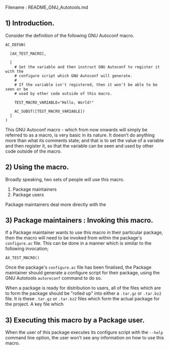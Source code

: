Filename : README_GNU_Autotools.md


## 1) Introduction.

Consider the definition of the following GNU Autoconf macro.

```
AC_DEFUN(

  [AX_TEST_MACRO],

  [
    # Set the variable and then instruct GNU Autoconf to register it with the
    # configure script which GNU Autoconf will generate.
    #
    # If the variable isn't registered, then it won't be able to be seen or be
    # used by other code outside of this macro.

    TEST_MACRO_VARIABLE="Hello, World!"

    AC_SUBST([TEST_MACRO_VARIABLE])
  ]
)
```

This GNU Autoconf macro - which from now onwards will simply be referred to as a macro, is very basic in its nature. It doesn't do anything more than what its comments state; and that is to set the value of a variable and then register it, so that the variable can be seen and used by other code outside of the macro.


## 2) Using the macro.

Broadly speaking, two sets of people will use this macro.

  1) Package maintainers
  2) Package users

Package maintainers deal more directly with the 


## 3) Package maintainers : Invoking this macro.

If a Package maintainer wants to use this macro in their particular package, then the macro will need to be invoked from within the package's ```configure.ac``` file. This can be done in a manner which is similar to the following invocation;

```
AX_TEST_MACRO()
```

Once the package's ```configure.ac``` file has been finalised, the Package maintainer should generate a configure script for their package, using the GNU Autotools ```autoreconf``` command to do so.

When a package is ready for distribution to users, all of the files which are to form the package should be "rolled up" into either a ```.tar.gz``` or ```.tar.bz2``` file. It is these ```.tar.gz``` or ```.tar.bz2``` files which form the actual package for the project. A key file which 


## 3) Executing this macro by a Package user.

When the user of this package executes its configure script with the ```--help``` command line option, the user won't see any information on how to use this macro.
```